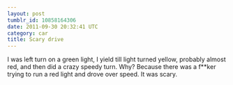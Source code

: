 ```yaml
---
layout: post
tumblr_id: 10858164306
date: 2011-09-30 20:32:41 UTC
category: car
title: Scary drive
---
```


I was left turn on a green light, I yield till light turned yellow, probably almost red, and then did a crazy speedy turn. Why? Because there was a f**ker trying to run a red light and drove over speed. It was scary.
